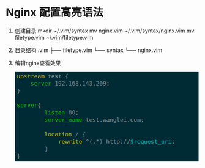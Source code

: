 # Nginx 配置高亮语法

1. 创建目录
mkdir ~/.vim/syntax
mv nginx.vim ~/.vim/syntax/nginx.vim
mv filetype.vim ~/.vim/filetype.vim

2. 目录结构
.vim
├── filetype.vim
└── syntax
    └── nginx.vim

3. 编辑nginx查看效果

   ![nginx_img](./111.png)

